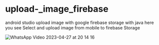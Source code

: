 # upload-_image_firebase
android studio upload image with google firebase storage with java 
here you see Select and upload image from mobile to firebase Storage



![WhatsApp Video 2023-04-27 at 20 14 16](https://user-images.githubusercontent.com/105581953/235046218-9d2720c8-4799-471e-ab23-2a56e49fc46f.gif)
